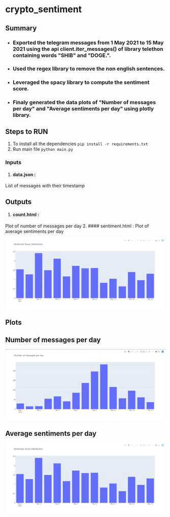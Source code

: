 # crypto_sentiment

## Summary
* ### Exported the telegram messages from 1 May 2021 to 15 May 2021 using the api client.iter_messages() of library telethon containing words "SHIB" and "DOGE.".
* ### Used the regex library to remove the non english sentences.
* ### Leveraged the spacy library to compute the sentiment score.
* ### Finaly generated the data plots of "Number of messages per day" and "Average sentiments per day" using plotly library. 

## Steps to RUN
1. To install all the dependencies
  `pip install -r requirements.txt` 
2. Run main file
  ` python main.py `

### Inputs
1. #### data.json : 
List of messages with their timestamp
## Outputs
1. #### count.html : 
Plot of number of messages per day
2. #### sentiment.html : 
Plot of average sentiments per day

![Sentiment](/Average_sentiments.JPG)
## Plots

## Number of messages per day

![Count](/Num_messages.JPG)

## Average sentiments per day

![Sentiment](/Average_sentiments.JPG)
  
 
